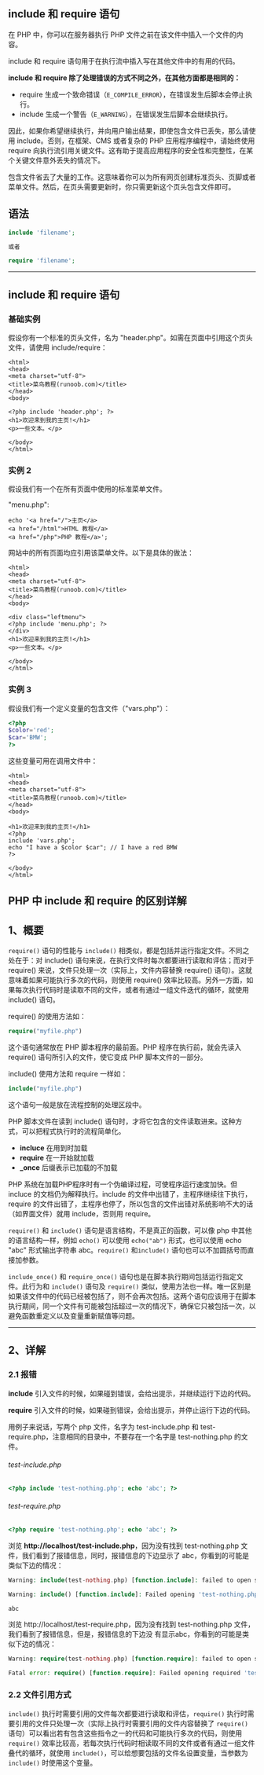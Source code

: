 ## include 和 require 语句

在 PHP 中，你可以在服务器执行 PHP 文件之前在该文件中插入一个文件的内容。

include 和 require 语句用于在执行流中插入写在其他文件中的有用的代码。

**include 和 require 除了处理错误的方式不同之外，在其他方面都是相同的：**

- require 生成一个致命错误（`E_COMPILE_ERROR`），在错误发生后脚本会停止执行。
- include 生成一个警告（`E_WARNING`），在错误发生后脚本会继续执行。

因此，如果你希望继续执行，并向用户输出结果，即使包含文件已丢失，那么请使用 include。否则，在框架、CMS 或者复杂的 PHP 应用程序编程中，请始终使用 require 向执行流引用关键文件。这有助于提高应用程序的安全性和完整性，在某个关键文件意外丢失的情况下。

包含文件省去了大量的工作。这意味着你可以为所有网页创建标准页头、页脚或者菜单文件。然后，在页头需要更新时，你只需更新这个页头包含文件即可。

## 语法

```php
include 'filename';

或者

require 'filename';
```

------

## include 和 require 语句

### 基础实例

假设你有一个标准的页头文件，名为 "header.php"。如需在页面中引用这个页头文件，请使用 include/require：

```php+HTML
<html>
<head>
<meta charset="utf-8">
<title>菜鸟教程(runoob.com)</title>
</head>
<body>

<?php include 'header.php'; ?>
<h1>欢迎来到我的主页!</h1>
<p>一些文本。</p>

</body>
</html>
```

### 实例 2

假设我们有一个在所有页面中使用的标准菜单文件。

"menu.php":

```php+HTML
echo '<a href="/">主页</a>
<a href="/html">HTML 教程</a>
<a href="/php">PHP 教程</a>';
```

网站中的所有页面均应引用该菜单文件。以下是具体的做法：

```php+HTML
<html>
<head>
<meta charset="utf-8">
<title>菜鸟教程(runoob.com)</title>
</head>
<body>

<div class="leftmenu">
<?php include 'menu.php'; ?>
</div>
<h1>欢迎来到我的主页!</h1>
<p>一些文本。</p>

</body>
</html>
```

### 实例 3

假设我们有一个定义变量的包含文件（"vars.php"）：

```php
<?php
$color='red';
$car='BMW';
?>
```

这些变量可用在调用文件中：

```php+HTML
<html>
<head>
<meta charset="utf-8">
<title>菜鸟教程(runoob.com)</title>
</head>
<body>

<h1>欢迎来到我的主页!</h1>
<?php 
include 'vars.php';
echo "I have a $color $car"; // I have a red BMW
?>

</body>
</html>
```

## PHP 中 include 和 require 的区别详解

## 1、概要

`require()` 语句的性能与 `include()` 相类似，都是包括并运行指定文件。不同之处在于：对 include() 语句来说，在执行文件时每次都要进行读取和评估；而对于 require() 来说，文件只处理一次（实际上，文件内容替换 require() 语句）。这就意味着如果可能执行多次的代码，则使用 require() 效率比较高。另外一方面，如果每次执行代码时是读取不同的文件，或者有通过一组文件迭代的循环，就使用 include() 语句。

require() 的使用方法如：

```php
require("myfile.php")
```

这个语句通常放在 PHP 脚本程序的最前面。PHP 程序在执行前，就会先读入 require() 语句所引入的文件，使它变成 PHP 脚本文件的一部分。

include() 使用方法和 require 一样如：

```php
include("myfile.php")
```

这个语句一般是放在流程控制的处理区段中。

PHP 脚本文件在读到 include() 语句时，才将它包含的文件读取进来。这种方式，可以把程式执行时的流程简单化。

- **incluce** 在用到时加载
- **require** 在一开始就加载
- **_once** 后缀表示已加载的不加载

PHP 系统在加载PHP程序时有一个伪编译过程，可使程序运行速度加快。但 incluce 的文档仍为解释执行。include 的文件中出错了，主程序继续往下执行，require 的文件出错了，主程序也停了，所以包含的文件出错对系统影响不大的话（如界面文件）就用 include，否则用 require。

`require()` 和 `include()` 语句是语言结构，不是真正的函数，可以像 php 中其他的语言结构一样，例如 `echo()` 可以使用 `echo("ab")` 形式，也可以使用 echo "abc" 形式输出字符串 abc。`require()` 和`include()` 语句也可以不加圆括号而直接加参数。

`include_once()` 和 `require_once()` 语句也是在脚本执行期间包括运行指定文件。此行为和 `include()` 语句及 `require()` 类似，使用方法也一样。唯一区别是如果该文件中的代码已经被包括了，则不会再次包括。这两个语句应该用于在脚本执行期间，同一个文件有可能被包括超过一次的情况下，确保它只被包括一次，以避免函数重定义以及变量重新赋值等问题。

------

## 2、详解

### 2.1 报错

**include** 引入文件的时候，如果碰到错误，会给出提示，并继续运行下边的代码。

**require** 引入文件的时候，如果碰到错误，会给出提示，并停止运行下边的代码。

用例子来说话，写两个 php 文件，名字为 test-include.php 和 test-require.php，注意相同的目录中，不要存在一个名字是 test-nothing.php 的文件。

###### test-include.php

```php
<?php include 'test-nothing.php'; echo 'abc'; ?>
```

###### test-require.php

```php
<?php require 'test-nothing.php'; echo 'abc'; ?>
```

浏览 **http://localhost/test-include.php**，因为没有找到 test-nothing.php 文件，我们看到了报错信息，同时，报错信息的下边显示了 abc，你看到的可能是类似下边的情况：

```php
Warning: include(test-nothing.php) [function.include]: failed to open stream: No such file or directory in D:\www\test-include.php on line 2

Warning: include() [function.include]: Failed opening 'test-nothing.php' for inclusion (include_path='.;C:\php5\pear') in D:\www\test-include.php on line 2

abc
```

浏览 http://localhost/test-require.php，因为没有找到 test-nothing.php 文件，我们看到了报错信息，但是，报错信息的下边没 有显示abc，你看到的可能是类似下边的情况：

```php
Warning: require(test-nothing.php) [function.require]: failed to open stream: No such file or directory in D:\www\test-require.php on line 2

Fatal error: require() [function.require]: Failed opening required 'test-nothing' (include_path='.;C:\php5\pear') in D:\www\test-require.php on line 2 
```

### 2.2 文件引用方式

`include()` 执行时需要引用的文件每次都要进行读取和评估，`require()` 执行时需要引用的文件只处理一次（实际上执行时需要引用的文件内容替换了 `require()` 语句）可以看出若有包含这些指令之一的代码和可能执行多次的代码，则使用 `require()` 效率比较高，若每次执行代码时相读取不同的文件或者有通过一组文件叠代的循环，就使用 `include()`，可以给想要包括的文件名设置变量，当参数为 `include()` 时使用这个变量。